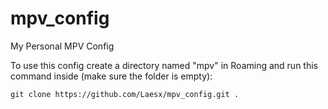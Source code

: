 # mpv_config
My Personal MPV Config

To use this config create a directory named "mpv" in Roaming and run this command inside (make sure the folder is empty):

`git clone https://github.com/Laesx/mpv_config.git .`
